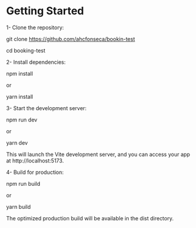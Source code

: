 # Getting Started

1- Clone the repository:

git clone https://github.com/ahcfonseca/bookin-test

cd booking-test



2- Install dependencies:

npm install

or

yarn install



3- Start the development server:

npm run dev

or

yarn dev

This will launch the Vite development server, and you can access your app at http://localhost:5173.



4- Build for production:

npm run build

or

yarn build

The optimized production build will be available in the dist directory.

